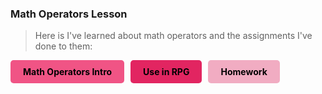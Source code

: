 ### Math Operators Lesson

> Here is I've learned about math operators and the assignments I've done to them:

<div style="display: flex; flex-wrap: wrap; gap: 10px;">
    <a href="{{site.baseurl}}/csse/lessons/operators/" style="text-decoration: none;">
        <div style="background-color: #f05485; color: rgb(0, 0, 0); padding: 10px 20px; border-radius: 5px; font-weight: bold;">
            Math Operators Intro
        </div>
    </a>
    <a href="{{site.baseurl}}/csse/lessons/impliment_in_rpg/" style="text-decoration: none;">
        <div style="background-color: #e22561; color: rgb(0, 0, 0); padding: 10px 20px; border-radius: 5px; font-weight: bold;">
            Use in RPG
        </div>
    </a>
    <a href="{{site.baseurl}}/csse/lessons/mathhomework/" style="text-decoration: none;">
        <div style="background-color: #f1acc2; color: rgb(0, 0, 0); padding: 10px 20px; border-radius: 5px; font-weight: bold;">
            Homework
        </div>
    </a>
</div>
